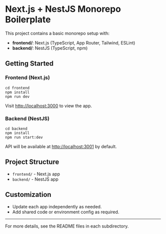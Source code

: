 # Next.js + NestJS Monorepo Boilerplate

This project contains a basic monorepo setup with:
- **frontend/**: Next.js (TypeScript, App Router, Tailwind, ESLint)
- **backend/**: NestJS (TypeScript, npm)

## Getting Started

### Frontend (Next.js)
```
cd frontend
npm install
npm run dev
```
Visit [http://localhost:3000](http://localhost:3000) to view the app.

### Backend (NestJS)
```
cd backend
npm install
npm run start:dev
```
API will be available at [http://localhost:3001](http://localhost:3001) by default.

## Project Structure
- `frontend/` - Next.js app
- `backend/` - NestJS app

## Customization
- Update each app independently as needed.
- Add shared code or environment config as required.

---

For more details, see the README files in each subdirectory.
